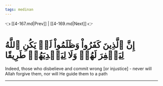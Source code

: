 ```yaml
---
tags: medinan
---
```


👈 [[4-167.md|Prev]] | [[4-169.md|Next]] 👉

# إِنَّ ٱلَّذِينَ كَفَرُواْ وَظَلَمُواْ لَمۡ يَكُنِ ٱللَّهُ لِيَغۡفِرَ لَهُمۡ وَلَا لِيَهۡدِيَهُمۡ طَرِيقًا

Indeed, those who disbelieve and commit wrong [or injustice] - never will Allah forgive them, nor will He guide them to a path

---

